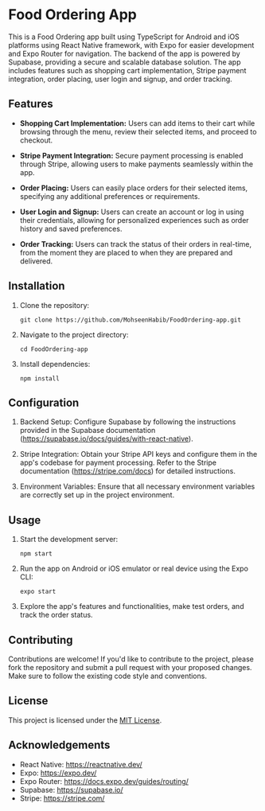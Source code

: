 # Food Ordering App

This is a Food Ordering app built using TypeScript for Android and iOS platforms using React Native framework, with Expo for easier development and Expo Router for navigation. The backend of the app is powered by Supabase, providing a secure and scalable database solution. The app includes features such as shopping cart implementation, Stripe payment integration, order placing, user login and signup, and order tracking.

## Features

- **Shopping Cart Implementation:** Users can add items to their cart while browsing through the menu, review their selected items, and proceed to checkout.
  
- **Stripe Payment Integration:** Secure payment processing is enabled through Stripe, allowing users to make payments seamlessly within the app.
  
- **Order Placing:** Users can easily place orders for their selected items, specifying any additional preferences or requirements.
  
- **User Login and Signup:** Users can create an account or log in using their credentials, allowing for personalized experiences such as order history and saved preferences.
  
- **Order Tracking:** Users can track the status of their orders in real-time, from the moment they are placed to when they are prepared and delivered.

## Installation

1. Clone the repository:

   ```
   git clone https://github.com/MohseenHabib/FoodOrdering-app.git
   ```

2. Navigate to the project directory:

   ```
   cd FoodOrdering-app
   ```

3. Install dependencies:

   ```
   npm install
   ```

## Configuration

1. Backend Setup: Configure Supabase by following the instructions provided in the Supabase documentation (https://supabase.io/docs/guides/with-react-native).

2. Stripe Integration: Obtain your Stripe API keys and configure them in the app's codebase for payment processing. Refer to the Stripe documentation (https://stripe.com/docs) for detailed instructions.

3. Environment Variables: Ensure that all necessary environment variables are correctly set up in the project environment.

## Usage

1. Start the development server:

   ```
   npm start
   ```

2. Run the app on Android or iOS emulator or real device using the Expo CLI:

   ```
   expo start
   ```

3. Explore the app's features and functionalities, make test orders, and track the order status.

## Contributing

Contributions are welcome! If you'd like to contribute to the project, please fork the repository and submit a pull request with your proposed changes. Make sure to follow the existing code style and conventions.

## License

This project is licensed under the [MIT License](LICENSE).

## Acknowledgements

- React Native: https://reactnative.dev/
- Expo: https://expo.dev/
- Expo Router: https://docs.expo.dev/guides/routing/
- Supabase: https://supabase.io/
- Stripe: https://stripe.com/
